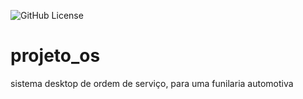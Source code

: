 ![GitHub License](https://img.shields.io/github/license/GabrielaQueirozs/projeto_os)

# projeto_os
sistema desktop de ordem de serviço, para uma funilaria automotiva
